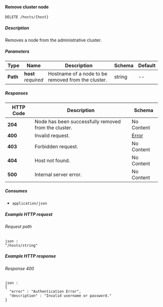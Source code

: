 
<a name="delete_host"></a>
#### Remove cluster node
```
DELETE /hosts/{host}
```


##### Description
Removes a node from the administrative cluster.


##### Parameters

|Type|Name|Description|Schema|Default|
|---|---|---|---|---|
|**Path**|**host**  <br>*required*|Hostname of a node to be removed from the cluster.|string|--|


##### Responses

|HTTP Code|Description|Schema|
|---|---|---|
|**204**|Node has been successfully removed from the cluster.|No Content|
|**400**|Invalid request.|[Error](../definitions/Error.md#error)|
|**403**|Forbidden request.|No Content|
|**404**|Host not found.|No Content|
|**500**|Internal server error.|No Content|


##### Consumes

* `application/json`


##### Example HTTP request

###### Request path
```
json :
"/hosts/string"
```


##### Example HTTP response

###### Response 400
```
json :
{
  "error" : "Authentication Error",
  "description" : "Invalid username or password."
}
```



